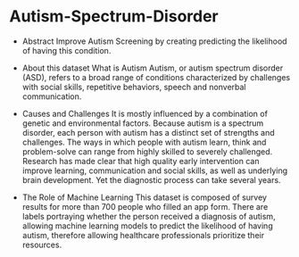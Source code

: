 # Autism-Spectrum-Disorder

* Abstract 
Improve Autism Screening by creating predicting the likelihood of having this condition.

* About this dataset 
What is Autism Autism, or autism spectrum disorder (ASD), refers to a broad range of conditions characterized by challenges with social skills,
repetitive behaviors, speech and nonverbal communication.


 * Causes and Challenges 
It is mostly influenced by a combination of genetic and environmental factors.
Because autism is a spectrum disorder, each person with autism has a distinct set of strengths and challenges.
The ways in which people with autism learn, think and problem-solve can range from highly skilled to severely challenged.
Research has made clear that high quality early intervention can improve learning, communication and social skills,
as well as underlying brain development. Yet the diagnostic process can take several years.


* The Role of Machine Learning 
This dataset is composed of survey results for more than 700 people who filled an app form.
There are labels portraying whether the person received a diagnosis of autism,
allowing machine learning models to predict the likelihood of having autism,
therefore allowing healthcare professionals prioritize their resources.
